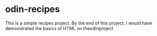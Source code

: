# odin-recipes
This is a simple recipes project.
By the end of this project, I would have demonstrated the basics of HTML on theodinproject